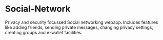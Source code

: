 # Social-Network
Privacy and security focussed Social networking webapp.
Includes features like adding friends, sending private messages, changing privacy settings, creating groups and e-wallet facilities.

